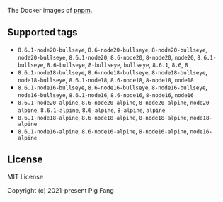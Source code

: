 The Docker images of [pnpm](https://pnpm.io).

## Supported tags

- `8.6.1-node20-bullseye`, `8.6-node20-bullseye`, `8-node20-bullseye`, `node20-bullseye`, `8.6.1-node20`, `8.6-node20`, `8-node20`, `node20`, `8.6.1-bullseye`, `8.6-bullseye`, `8-bullseye`, `bullseye`, `8.6.1`, `8.6`, `8`
- `8.6.1-node18-bullseye`, `8.6-node18-bullseye`, `8-node18-bullseye`, `node18-bullseye`, `8.6.1-node18`, `8.6-node18`, `8-node18`, `node18`
- `8.6.1-node16-bullseye`, `8.6-node16-bullseye`, `8-node16-bullseye`, `node16-bullseye`, `8.6.1-node16`, `8.6-node16`, `8-node16`, `node16`
- `8.6.1-node20-alpine`, `8.6-node20-alpine`, `8-node20-alpine`, `node20-alpine`, `8.6.1-alpine`, `8.6-alpine`, `8-alpine`, `alpine`
- `8.6.1-node18-alpine`, `8.6-node18-alpine`, `8-node18-alpine`, `node18-alpine`
- `8.6.1-node16-alpine`, `8.6-node16-alpine`, `8-node16-alpine`, `node16-alpine`

## License

MIT License

Copyright (c) 2021-present Pig Fang
